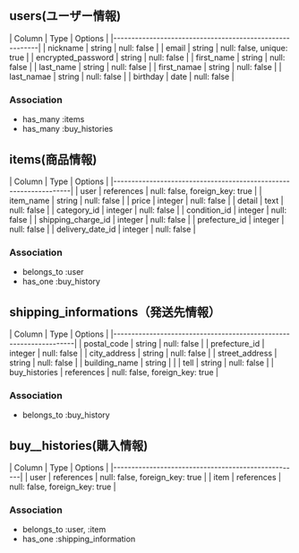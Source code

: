 ## users(ユーザー情報)
|        Column      |  Type  |          Options          |
|---------------------------------------------------------|
|      nickname      | string |        null: false        |
|        email       | string | null: false, unique: true |
| encrypted_password | string |        null: false        |
|    first_name      | string |        null: false        |
|    last_name       | string |        null: false        |
|    first_namae     | string |        null: false        |
|    last_namae      | string |        null: false        |
|      birthday      |  date  |        null: false        |

### Association
- has_many :items
- has_many :buy_histories



## items(商品情報)
|      Column       |    Type     |            Options             |
|------------------------------------------------------------------|
|       user        | references  | null: false, foreign_key: true |
|    item_name      |   string    |           null: false          |
|      price        |   integer   |           null: false          |
|     detail        |    text     |           null: false          |
|   category_id     |   integer   |           null: false          |
|   condition_id    |   integer   |           null: false          |
| shipping_charge_id |   integer   |           null: false          |
| prefecture_id     |   integer   |           null: false          |
| delivery_date_id  |   integer   |           null: false          |

### Association
- belongs_to :user
- has_one :buy_history




## shipping_informations（発送先情報）
|      Column        |    Type     |   Options                      |
|-------------------------------------------------------------------|
|   postal_code      |   string    | null: false                    |
|   prefecture_id    |   integer   | null: false                    |
|   city_address     |   string    | null: false                    |
|  street_address    |   string    | null: false                    |
|  building_name     |   string    |                                |
|       tell         |   string    | null: false                    |
|  buy_histories     | references  | null: false, foreign_key: true |

### Association
- belongs_to :buy_history




## buy__histories(購入情報)
|   Column |  Type  |           Options              |
|----------------------------------------------------|
| user | references | null: false, foreign_key: true |
| item | references | null: false, foreign_key: true |



### Association
- belongs_to :user, :item
- has_one :shipping_information